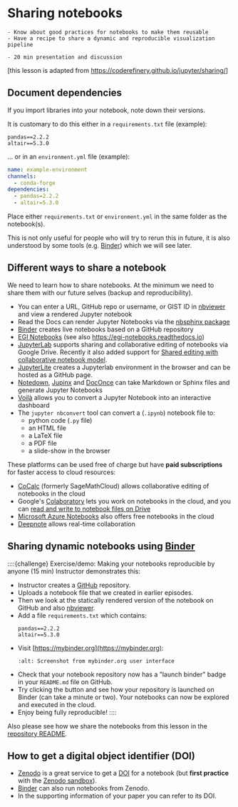 # Sharing notebooks

```{objectives}
- Know about good practices for notebooks to make them reusable
- Have a recipe to share a dynamic and reproducible visualization pipeline
```

```{instructor-note}
- 20 min presentation and discussion
```

[this lesson is adapted from <https://coderefinery.github.io/jupyter/sharing/>]


## Document dependencies

If you import libraries into your notebook, note down their versions.

It is customary to do this either in a `requirements.txt` file (example):
```text
pandas==2.2.2
altair==5.3.0
```

... or in an `environment.yml` file (example):
```yaml
name: example-environment
channels:
  - conda-forge
dependencies:
  - pandas=2.2.2
  - altair=5.3.0
```

Place either `requirements.txt` or `environment.yml` in the same folder as the notebook(s).

This is not only useful for people who will try to rerun this in future, it is also
understood by some tools (e.g. [Binder](https://mybinder.org/)) which we will see later.


## Different ways to share a notebook

We need to learn how to share notebooks. At the minimum we need
to share them with our future selves (backup and reproducibility).

- You can enter a URL, GitHub repo or username, or GIST ID in [nbviewer](https://nbviewer.jupyter.org/) and view a rendered Jupyter notebook
- Read the Docs can render Jupyter Notebooks via the [nbsphinx package](https://nbsphinx.readthedocs.io/)
- [Binder](https://mybinder.org/) creates live notebooks based on a GitHub repository
- [EGI Notebooks](https://notebooks.egi.eu) (see also https://egi-notebooks.readthedocs.io)
- [JupyterLab](https://github.com/jupyterlab/jupyterlab) supports sharing and collaborative editing of notebooks via Google Drive. Recently
  it also added support for [Shared editing with collaborative notebook model](https://github.com/jupyterlab/jupyterlab/pull/10118).
- [JupyterLite](https://jupyterlite.readthedocs.io/en/latest/) creates a Jupyterlab environment in the browser and can be hosted as a GitHub page.
- [Notedown](https://github.com/aaren/notedown), [Jupinx](https://github.com/QuantEcon/sphinxcontrib-jupyter) and [DocOnce](https://github.com/hplgit/doconce) can take Markdown or Sphinx files and generate Jupyter Notebooks
- [Voilà](https://voila.readthedocs.io/en/stable/) allows you to convert a Jupyter Notebook into an interactive dashboard
- The `jupyter nbconvert` tool can convert a (`.ipynb`) notebook file to:
    - python code (`.py` file)
    - an HTML file
    - a LaTeX file
    - a PDF file
    - a slide-show in the browser


These platforms can be used free of charge but have **paid subscriptions** for
faster access to cloud resources:
- [CoCalc](https://cocalc.com/) (formerly SageMathCloud) allows collaborative editing of notebooks in the cloud
- Google's [Colaboratory](https://colab.research.google.com/) lets you work on notebooks in the cloud, and you can [read and write to notebook files on Drive](https://colab.research.google.com/notebooks/io.ipynb)
- [Microsoft Azure Notebooks](https://notebooks.azure.com/) also offers free notebooks in the cloud
- [Deepnote](https://deepnote.com/) allows real-time collaboration


## Sharing dynamic notebooks using [Binder](https://mybinder.org/)

::::{challenge} Exercise/demo: Making your notebooks reproducible by anyone (15 min)
Instructor demonstrates this:
- Instructor creates a [GitHub](https://github.com/) repository.
- Uploads a notebook file that we created in earlier episodes.
- Then we look at the statically rendered version of the notebook on GitHub and
  also [nbviewer](https://nbviewer.jupyter.org/).
- Add a file `requirements.txt` which contains:
  ```text
  pandas==2.2.2
  altair==5.3.0
  ```
- Visit [https://mybinder.org](https://mybinder.org):
  ```{figure} img/binder/binder.jpg
  :alt: Screenshot from mybinder.org user interface
  ```
- Check that your notebook repository now has a "launch binder"
  badge in your `README.md` file on GitHub.
- Try clicking the button and see how your repository is launched
  on Binder (can take a minute or two). Your notebooks can now be
  explored and executed in the cloud.
- Enjoy being fully reproducible!
::::

Also please see how we share the notebooks from this lesson
in the [repository README](https://github.com/coderefinery/data-visualization-python/blob/main/README.md?plain=1).


## How to get a digital object identifier (DOI)

- [Zenodo](https://zenodo.org/) is a great service to get a
  [DOI](https://en.wikipedia.org/wiki/Digital_object_identifier) for a notebook
  (but **first practice** with the [Zenodo sandbox](https://sandbox.zenodo.org/)).
- [Binder](https://mybinder.org/) can also run notebooks from Zenodo.
- In the supporting information of your paper you can refer to its DOI.
